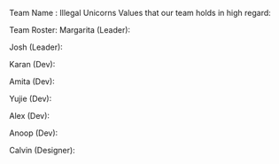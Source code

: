 Team Name : Illegal Unicorns
Values that our team holds in high regard:

Team Roster:
Margarita (Leader):
  


Josh (Leader):



Karan (Dev):



Amita (Dev):



Yujie (Dev):



Alex (Dev):



Anoop (Dev):



Calvin (Designer):
